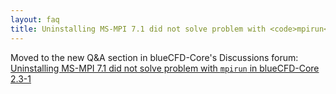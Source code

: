 ```yaml
---
layout: faq
title: Uninstalling MS-MPI 7.1 did not solve problem with <code>mpirun</code> in blueCFD-Core 2.3-1
---
```


Moved to the new Q&A section in blueCFD-Core's Discussions forum:
[Uninstalling MS-MPI 7.1 did not solve problem with <code>mpirun</code> in blueCFD-Core 2.3-1](https://github.com/blueCFD/Core/discussions/205)
